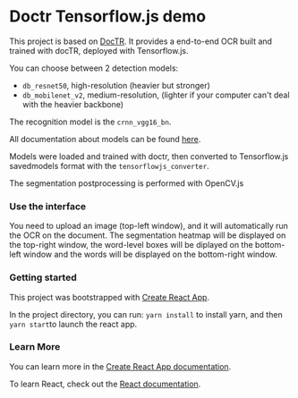 # Doctr Tensorflow.js demo

This project is based on [DocTR](https://github.com/mindee/doctr).
It provides a end-to-end OCR built and trained with docTR, deployed with Tensorflow.js.

You can choose between 2 detection models:
- `db_resnet50`, high-resolution (heavier but stronger)
- `db_mobilenet_v2`, medium-resolution, (lighter if your computer can't deal with the heavier backbone)

The recognition model is the `crnn_vgg16_bn`.

All documentation about models can be found [here](https://mindee.github.io/doctr/models.html).

Models were loaded and trained with doctr, then converted to Tensorflow.js savedmodels format
with the `tensorflowjs_converter`.

The segmentation postprocessing is performed with OpenCV.js


### Use the interface

You need to upload an image (top-left window), and it will automatically run the OCR on the document.
The segmentation heatmap will be displayed on the top-right window, the word-level boxes will be diplayed
on the bottom-left window and the words will be displayed on the bottom-right window.


### Getting started

This project was bootstrapped with [Create React App](https://github.com/facebook/create-react-app).

In the project directory, you can run: `yarn install` to install yarn, and then `yarn start`to launch the react app.


### Learn More

You can learn more in the [Create React App documentation](https://facebook.github.io/create-react-app/docs/getting-started).

To learn React, check out the [React documentation](https://reactjs.org/).

